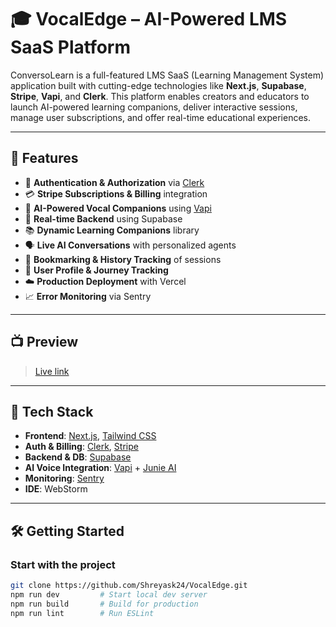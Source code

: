 # 🎓 VocalEdge – AI-Powered LMS SaaS Platform

ConversoLearn is a full-featured LMS SaaS (Learning Management System) application built with cutting-edge technologies like **Next.js**, **Supabase**, **Stripe**, **Vapi**, and **Clerk**. This platform enables creators and educators to launch AI-powered learning companions, deliver interactive sessions, manage user subscriptions, and offer real-time educational experiences.

---

## 🚀 Features

- 🔐 **Authentication & Authorization** via [Clerk](https://clerk.dev)
- 💳 **Stripe Subscriptions & Billing** integration
- 🧠 **AI-Powered Vocal Companions** using [Vapi](https://jsm.dev/converso-vapi)
- 🔄 **Real-time Backend** using Supabase
- 📚 **Dynamic Learning Companions** library
- 🗣️ **Live AI Conversations** with personalized agents
- 📝 **Bookmarking & History Tracking** of sessions
- 🧭 **User Profile & Journey Tracking**
- ☁️ **Production Deployment** with Vercel
- 📈 **Error Monitoring** via Sentry

---

## 📺 Preview

> [Live link](https://vocal-edge.vercel.app/)

---

## 🧩 Tech Stack

- **Frontend**: [Next.js](https://nextjs.org), [Tailwind CSS](https://tailwindcss.com)
- **Auth & Billing**: [Clerk](https://clerk.dev), [Stripe](https://stripe.com)
- **Backend & DB**: [Supabase](https://supabase.com)
- **AI Voice Integration**: [Vapi](https://jsm.dev/converso-vapi) + [Junie AI](https://jsm.dev/converso-junie)
- **Monitoring**: [Sentry](https://sentry.io)
- **IDE**: WebStorm

---

## 🛠️ Getting Started

### Start with the project

```bash
git clone https://github.com/Shreyask24/VocalEdge.git
npm run dev         # Start local dev server
npm run build       # Build for production
npm run lint        # Run ESLint
